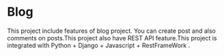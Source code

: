 # Blog
This project include features of blog project. You can create post and also comments on posts.This project also have REST API feature.This project is integrated with Python + Django + Javascript + RestFrameWork .
